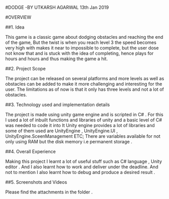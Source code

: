
#DODGE -BY UTKARSH AGARWAL
13th Jan 2019


#OVERVIEW

##1. Idea

This game is a classic game about dodging obstacles and reaching the end of the game,
But the twist is when you reach level 3 the speed becomes very high with makes it near to impossible to complete,
but the user dose not know that and is stuck with the idea of completing, hence plays for hours and hours and thus
making the game a hit.

##2. Project Scope

The project can be released on several platforms and more levels as well as obstacles can be added to make it
more challenging and interesting for the user. The limitations as of now is that it only has three levels and not a lot
of obstacles.

##3. Technology used and implementation details

The project is made using unity game engine and is scripted in C# .
For this I used a lot of inbuilt functions and libraries of unity and a basic level of C# was needed to code it into It
Unity engine provides a lot of libraries and some of them used are UnityEngine , UnityEngine.UI ,
UnityEngine.SceenManagement ETC;
There are variables available for not only using RAM but the disk memory i.e permanent storage .

##4. Overall Experience

Making this project I learnt a lot of useful stuff such as C# language , Unity editor . And I also learnt how to work and
deliver under the deadline. And not to mention I also learnt how to debug and produce a desired result .

##5. Screenshots and Videos

Please find the attachments in the folder .
